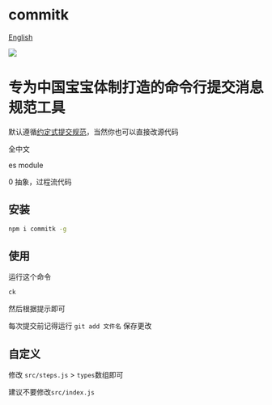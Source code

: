 # commitk

[English](https://github.com/polarove/commitk/blob/master/README_en-US.md)

![](https://github.com/polarove/commitk/images/demo.gif)

# 专为中国宝宝体制打造的命令行提交消息规范工具

默认遵循[约定式提交规范](https://www.conventionalcommits.org/zh-hans/v1.0.0/#%e7%ba%a6%e5%ae%9a%e5%bc%8f%e6%8f%90%e4%ba%a4%e8%a7%84%e8%8c%83)，当然你也可以直接改源代码

全中文

es module

0 抽象，过程流代码

## 安装

```sh
npm i commitk -g
```

## 使用

运行这个命令

```sh
ck
```

然后根据提示即可

每次提交前记得运行 `git add 文件名` 保存更改

## 自定义

修改 `src/steps.js`  > `types`数组即可

建议不要修改`src/index.js`
